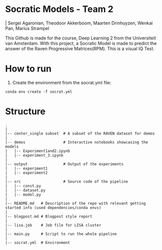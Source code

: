 # Socratic Models - Team 2
| Sergei Agaronian, Theodoor Akkerboom, Maarten Drinhuyzen, Wenkai Pan, Marius Strampel

This Github is made for the course, Deep Learning 2 from the Universiteit van Amsterdam. With this project, a Socratic Model is made to predict the answer of the Raven Progressive Matrices(RPM). This is a visual IQ Test.

# How to run
1. Create the environment from the socrat.yml file:
```
conda env create -f socrat.yml
```
# Structure
```
.
|
|-- center_single subset  # A subset of the RAVEN dataset for demos
|
|-- demos                 # Interactive notebooks showcasing the models
|   |-- Experiment1and2.ipynb
|   |-- experiment_3.ipynb
|
|-- output                # Output of the experiments
|   |-- experiment1
|   |-- experiment2
|
|-- src                   # Source code of the pipeline
|   |-- const.py     
|   |-- dataset.py
|   |-- model.py
|
|-- README.md   # Description of the repo with relevant getting started info (used dependencies/conda envs)
|
|-- blogpost.md # Blogpost style report
|
|-- lisa.job    # Job file for LISA cluster
|
|-- main.py     # Script to run the whole pipeline
|
|-- socrat.yml  # Environment
```
